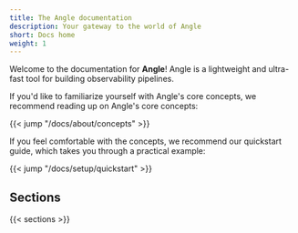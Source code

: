 ```yaml
---
title: The Angle documentation
description: Your gateway to the world of Angle
short: Docs home
weight: 1
---
```


Welcome to the documentation for **Angle**! Angle is a lightweight and ultra-fast tool for building observability pipelines.

If you'd like to familiarize yourself with Angle's core concepts, we recommend reading up on Angle's core concepts:

{{< jump "/docs/about/concepts" >}}

If you feel comfortable with the concepts, we recommend our quickstart guide, which takes you through a practical example:

{{< jump "/docs/setup/quickstart" >}}

## Sections

{{< sections >}}
